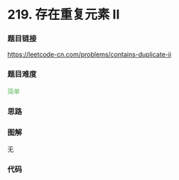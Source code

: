 # 219. 存在重复元素 II

### 题目链接

https://leetcode-cn.com/problems/contains-duplicate-ii

### 题目难度

<font color=#5CB85C>简单</font>

### 思路



### 图解

无

### 代码

```python
```